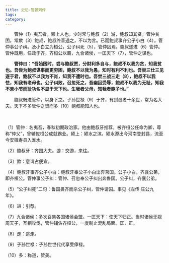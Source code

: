 ```yaml
---
title: 史记-管晏列传
tags: 
category: 
---
```


　　管仲（1）夷吾者，颍上人也。少时常与鲍叔（2）游，鲍叔知其贤。管仲贫困，常欺（3）鲍叔，鲍叔终善遇之，不以为言。已而鲍叔事齐公子小白（4），管仲事公子纠。及小白立为桓公，公子纠死（5），管仲囚焉。鲍叔遂进（6）管仲。管仲既用，任政于齐，齐桓公以霸，九合诸侯，一匡天下（7），管仲之谋也。

　　**管仲曰：“吾始困时，尝与鲍叔贾，分财利多自与，鲍叔不以我为贪，知我贫也。吾尝为鲍叔谋事而更穷困，鲍叔不以我为愚，知时有利不利也。吾尝三仕三见逐于君，鲍叔不以我为不肖，知我不遭时也。吾尝三战三走（8），鲍叔不以我怯，知我有老母也。公子纠败，召忽死之，吾幽囚受辱，鲍叔不以我为无耻，知我不羞小节而耻功名不显于天下也。生我者父母，知我者鲍子也。”**

　　鲍叔既进管仲，以身下之。子孙世禄（9）于齐，有封邑者十余世，常为名大夫。天下不多管仲之贤而多（10）鲍叔能知人也。

　　

（1）管仲：名夷吾，春秋初期政治家。他由鲍叔牙推荐，被齐桓公任命为卿，尊称“仲父”，曾辅佐桓公成就霸业。颍上：颍水之滨。颍水源出今河南登封县，流至今安徽寿县入淮水。

（2）鲍叔牙：齐国大夫。游：交游，来往。

（3）欺：意谓占便宜。

（4）鲍叔牙事齐公子小白：鲍叔牙奉公子小白出奔莒国。公子小白，齐襄公弟，即齐桓公。管仲事公子纠：管仲、召忽奉公子纠出奔鲁国。公子纠，齐襄公弟。

（5）“公子纠死”二句：鲁国畏齐而杀公子纠，管仲请囚。事见《左传·庄公九年》。

（6）进：引荐。

（7）九合诸侯：多次召集各国诸侯会盟。一匡天下：使天下归正。当时诸侯无视周天子，互相攻伐，管仲辅佐齐桓公，一度制止混乱局面。匡，正。

（8）走：逃走。

（9）子孙世禄：子孙世世代代享受俸禄。

（10）多：称道，赞美。
